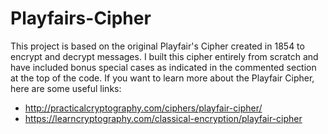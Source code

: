# Playfairs-Cipher

This project is based on the original Playfair's Cipher created in 1854 to encrypt and decrypt messages. I built this cipher entirely from scratch and have included bonus special cases as indicated in the commented section at the top of the code. If you want to learn more about the Playfair Cipher, here are some useful links: 
- http://practicalcryptography.com/ciphers/playfair-cipher/
- https://learncryptography.com/classical-encryption/playfair-cipher
